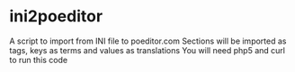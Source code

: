 # ini2poeditor
A script to import from INI file to poeditor.com
Sections will be imported as tags, keys as terms and values as translations
You will need php5 and curl to run this code
